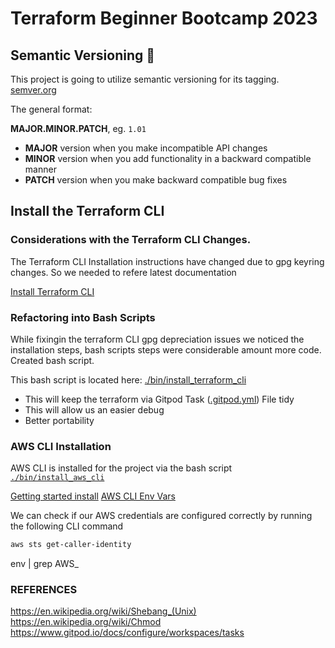 # Terraform Beginner Bootcamp 2023

## Semantic Versioning :mage:

This project is going to utilize semantic versioning for its tagging.
[semver.org](https://semver.org/)


The general format: 

**MAJOR.MINOR.PATCH**, eg. `1.01`

- **MAJOR** version when you make incompatible API changes
- **MINOR** version when you add functionality in a backward compatible manner
- **PATCH** version when you make backward compatible bug fixes

## Install the Terraform CLI

### Considerations with the Terraform CLI Changes.
The Terraform CLI Installation instructions have changed due to gpg keyring changes. So we needed to refere latest documentation

[Install Terraform CLI](https://developer.hashicorp.com/terraform/tutorials/aws-get-started/install-cli)

### Refactoring into Bash Scripts

While fixingin the terraform CLI gpg depreciation issues we noticed the installation steps, bash scripts steps were considerable amount more code. Created bash script.

This bash script is located here: [./bin/install_terraform_cli](./bin/install_terraform_cli)

- This will keep the terraform via Gitpod Task ([.gitpod.yml](.gitpod.yml)) File tidy
- This will allow us an easier debug
- Better portability

### AWS CLI Installation

AWS CLI is installed for the project via the bash script [`./bin/install_aws_cli`](./bin/install_aws_cli)

[Getting started install](https://docs.aws.amazon.com/cli/latest/userguide/getting-started-install.html)
[AWS CLI Env Vars](https://docs.aws.amazon.com/cli/latest/userguide/cli-configure-envvars.html)

We can check if our AWS credentials are configured correctly by running the following CLI command
```sh
aws sts get-caller-identity
```

env | grep AWS_

### REFERENCES
https://en.wikipedia.org/wiki/Shebang_(Unix)
https://en.wikipedia.org/wiki/Chmod
https://www.gitpod.io/docs/configure/workspaces/tasks